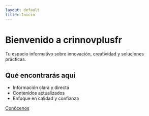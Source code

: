 ```yaml
---
layout: default
title: Inicio
---
```


# Bienvenido a crinnovplusfr
Tu espacio informativo sobre innovación, creatividad y soluciones prácticas.

## Qué encontrarás aquí
- Información clara y directa
- Contenidos actualizados
- Enfoque en calidad y confianza

[Conócenos](./sobre/)
